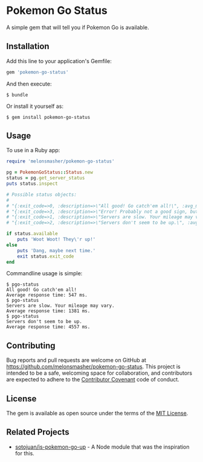 # Pokemon Go Status

A simple gem that will tell you if Pokemon Go is available.

## Installation

Add this line to your application's Gemfile:

```ruby
gem 'pokemon-go-status'
```

And then execute:

    $ bundle

Or install it yourself as:

    $ gem install pokemon-go-status

## Usage

To use in a Ruby app:

```ruby
require 'melonsmasher/pokemon-go-status'

pg = PokemonGoStatus::Status.new
status = pg.get_server_status
puts status.inspect

# Possible status objects:
#
# "{:exit_code=>0, :description=>\"All good! Go catch'em all!\", :avg_ms=>547, :available=>true}"
# "{:exit_code=>3, :description=>\"Error! Probably not a good sign, but try again.\", :avg_ms=>-1, :available=>false}"
# "{:exit_code=>1, :description=>\"Servers are slow. Your mileage may vary.\", :avg_ms=>1381, :available=>true}"
# "{:exit_code=>2, :description=>\"Servers don't seem to be up.\", :avg_ms=>4557, :available=>false}"

if status.available
    puts 'Woot Woot! They\'r up!'
else
    puts 'Dang, maybe next time.'
    exit status.exit_code
end

```

Commandline usage is simple:

    $ pgo-status
    All good! Go catch'em all!
    Average response time: 547 ms.
    $ pgo-status
    Servers are slow. Your mileage may vary.
    Average response time: 1381 ms.
    $ pgo-status
    Servers don't seem to be up.
    Average response time: 4557 ms.

## Contributing

Bug reports and pull requests are welcome on GitHub at https://github.com/melonsmasher/pokemon-go-status. This project is intended to be a safe, welcoming space for collaboration, and contributors are expected to adhere to the [Contributor Covenant](http://contributor-covenant.org) code of conduct.

## License

The gem is available as open source under the terms of the [MIT License](http://opensource.org/licenses/MIT).

## Related Projects

* [sotojuan/is-pokemon-go-up](https://github.com/sotojuan/is-pokemon-go-up) - A Node module that was the inspiration for this.

